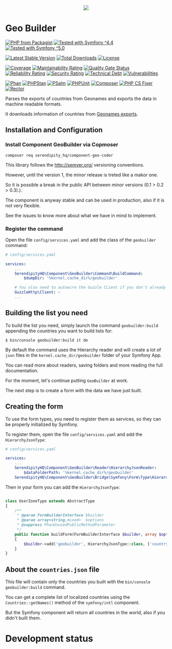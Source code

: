 <p align="center">
    <a href="http://www.serendipityhq.com" target="_blank">
        <img src="http://www.serendipityhq.com/assets/open-source-projects/Logo-SerendipityHQ-Icon-Text-Purple.png">
    </a>
</p>

# Geo Builder

[![PHP from Packagist](https://img.shields.io/packagist/php-v/serendipity_hq/component-geo-builder?color=%238892BF)](https://packagist.org/packages/serendipity_hq/component-geo-builder)
[![Tested with Symfony ^4.4](https://img.shields.io/badge/Symfony-%5E4.4-333)](https://github.com/Aerendir/component-geo-builder/actions)
[![Tested with Symfony ^5.0](https://img.shields.io/badge/Symfony-%5E5.0-333)](https://github.com/Aerendir/component-geo-builder/actions)

[![Latest Stable Version](https://poser.pugx.org/serendipity_hq/component-geo-builder/v/stable.png)](https://packagist.org/packages/serendipity_hq/component-geo-builder)
[![Total Downloads](https://poser.pugx.org/serendipity_hq/component-geo-builder/downloads.svg)](https://packagist.org/packages/serendipity_hq/component-geo-builder)
[![License](https://poser.pugx.org/serendipity_hq/component-geo-builder/license.svg)](https://packagist.org/packages/serendipity_hq/component-geo-builder)

[![Coverage](https://sonarcloud.io/api/project_badges/measure?project=Aerendir_component-geo-builder&metric=coverage)](https://sonarcloud.io/dashboard?id=Aerendir_component-geo-builder)
[![Maintainability Rating](https://sonarcloud.io/api/project_badges/measure?project=Aerendir_component-geo-builder&metric=sqale_rating)](https://sonarcloud.io/dashboard?id=Aerendir_component-geo-builder)
[![Quality Gate Status](https://sonarcloud.io/api/project_badges/measure?project=Aerendir_component-geo-builder&metric=alert_status)](https://sonarcloud.io/dashboard?id=Aerendir_component-geo-builder)
[![Reliability Rating](https://sonarcloud.io/api/project_badges/measure?project=Aerendir_component-geo-builder&metric=reliability_rating)](https://sonarcloud.io/dashboard?id=Aerendir_component-geo-builder)
[![Security Rating](https://sonarcloud.io/api/project_badges/measure?project=Aerendir_component-geo-builder&metric=security_rating)](https://sonarcloud.io/dashboard?id=Aerendir_component-geo-builder)
[![Technical Debt](https://sonarcloud.io/api/project_badges/measure?project=Aerendir_component-geo-builder&metric=sqale_index)](https://sonarcloud.io/dashboard?id=Aerendir_component-geo-builder)
[![Vulnerabilities](https://sonarcloud.io/api/project_badges/measure?project=Aerendir_component-geo-builder&metric=vulnerabilities)](https://sonarcloud.io/dashboard?id=Aerendir_component-geo-builder)

[![Phan](https://github.com/Aerendir/component-geo-builder/workflows/Phan/badge.svg)](https://github.com/Aerendir/component-geo-builder/actions)
[![PHPStan](https://github.com/Aerendir/component-geo-builder/workflows/PHPStan/badge.svg)](https://github.com/Aerendir/component-geo-builder/actions)
[![PSalm](https://github.com/Aerendir/component-geo-builder/workflows/PSalm/badge.svg)](https://github.com/Aerendir/component-geo-builder/actions)
[![PHPUnit](https://github.com/Aerendir/component-geo-builder/workflows/PHPunit/badge.svg)](https://github.com/Aerendir/component-geo-builder/actions)
[![Composer](https://github.com/Aerendir/component-geo-builder/workflows/Composer/badge.svg)](https://github.com/Aerendir/component-geo-builder/actions)
[![PHP CS Fixer](https://github.com/Aerendir/component-geo-builder/workflows/PHP%20CS%20Fixer/badge.svg)](https://github.com/Aerendir/component-geo-builder/actions)
[![Rector](https://github.com/Aerendir/component-geo-builder/workflows/Rector/badge.svg)](https://github.com/Aerendir/component-geo-builder/actions)

Parses the exports of countries from Geonames and exports the data in machine readable formats.

It downloads information of countries from [Geonames exports](https://www.geonames.org/export/zip/).

## Installation and Configuration
### Install Component GeoBuilder via Copmoser

    composer req serendipity_hq/component-geo-coder

This library follows the http://semver.org/ versioning conventions.

However, until the version 1, the minor release is treted like a makor one.

So it is possible a break in the public API between minor versions (0.1 > 0.2 > 0.3).).

The component is anyway stable and can be used in production, also if it is not very flexible.

See the issues to know more about what we have in mind to implement.

### Register the command

Open the file `config/services.yaml` and add the class of the `geobuilder` command:

```yaml
# config/services.yaml

services:
    ...
    SerendipityHQ\Component\GeoBuilder\Command\BuildCommand:
        $dumpDir: '%kernel.cache_dir%/geobuilder'

    # You also need to autowire the Guzzle CLient if you don't already have one
    GuzzleHttp\Client: ~
    ...
```

## Building the list you need

To build the list you need, simply launch the command `geobuilder:build` appending the countries you want to build lists for:

```console
$ bin/console geobuilder:build it de
```

By default the command uses the Hierarchy reader and will create a lot of `json` files in the `kernel.cache_dir/geobuilder` folder of your Symfony App.

You can read more about readers, saving folders and more reading the full documentation.

For the moment, let's continue putting `GeoBuilder` at work.

The next step is to create a form with the data we have just built.

## Creating the form

To use the form types, you need to register them as services, so they can be properly initialized by Symfony.

To register them, open the file `config/services.yaml` and add the `HierarchyJsonType`:

```yaml
# config/services.yaml

services:
    ...
    SerendipityHQ\Component\GeoBuilder\Reader\HierarchyJsonReader:
        $dataFolderPath: '%kernel.cache_dir%/geobuilder'
    SerendipityHQ\Component\GeoBuilder\Bridge\Symfony\Form\Type\HierarchyJsonType: ~
```

Then in your form you can add the `HierarchyJsonType`:

```php

class UserZoneType extends AbstractType
{
    /**
     * @param FormBuilderInterface $builder
     * @param array<string,mixed>  $options
     * @suppress PhanUnusedPublicMethodParameter
     */
    public function buildForm(FormBuilderInterface $builder, array $options): void
    {
        $builder->add('geobuilder', HierarchyJsonType::class, ['country' => 'it']);
    }
}
```

## About the `countries.json` file

This file will contain only the countries you built with the `bin/console geobuilder:build` command.

You can get a complete list of localized countries using the `Countries::getNames()` method of the `symfony/intl` component.

But the Symfony component will return all countries in the world, also if you didn't built them.

# Development status
